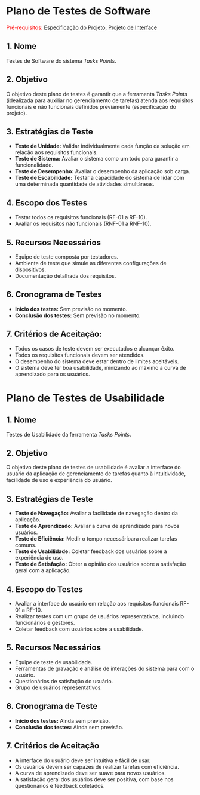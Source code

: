 # Plano de Testes de Software

<span style="color:red">Pré-requisitos: <a href="2-Especificação do Projeto.md"> Especificação do Projeto</a></span>, <a href="3-Projeto de Interface.md"> Projeto de Interface</a>

## 1. Nome
Testes de Software do sistema *Tasks Points*.

## 2. Objetivo
O objetivo deste plano de testes é garantir que a ferramenta *Tasks Points* (idealizada para auxiliar no gerenciamento de tarefas) atenda aos requisitos funcionais e não funcionais definidos previamente (especificação do projeto).

## 3. Estratégias de Teste
* **Teste de Unidade:** Validar individualmente cada função da solução em relação aos requisitos funcionais.
* **Teste de Sistema:** Avaliar o sistema como um todo para garantir a funcionalidade.
* **Teste de Desempenho:** Avaliar o desempenho da aplicação sob carga.
* **Teste de Escabilidade:** Testar a capacidade do sistema de lidar com uma determinada quantidade de atividades simultâneas.
  
## 4. Escopo dos Testes
* Testar todos os requisitos funcionais (RF-01 a RF-10).
* Avaliar os requisitos não funcionais (RNF-01 a RNF-10).

## 5. Recursos Necessários
* Equipe de teste composta por testadores.
* Ambiente de teste que simule as diferentes configurações de dispositivos.
* Documentação detalhada dos requisitos.

## 6. Cronograma de Testes
* **Início dos testes:** Sem previsão no momento.
* **Conclusão dos testes:** Sem previsão no momento.

## 7. Critérios de Aceitação:
* Todos os casos de teste devem ser executados e alcançar êxito.
* Todos os requisitos funcionais devem ser atendidos.
* O desempenho do sistema deve estar dentro de limites aceitáveis.
* O sistema deve ter boa usabilidade, minizando ao máximo a curva de aprendizado para os usuários. 


# Plano de Testes de Usabilidade

## 1. Nome
Testes de Usabilidade da ferramenta *Tasks Points*.

## 2. Objetivo
O objetivo deste plano de testes de usabilidade é avaliar a interface do usuário da aplicação de gerenciamento de tarefas quanto à intuitividade, facilidade de uso e experiência do usuário.

## 3. Estratégias de Teste
* **Teste de Navegação:** Avaliar a facilidade de navegação dentro da aplicação.
* **Teste de Aprendizado:** Avaliar a curva de aprendizado para novos usuários.
* **Teste de Eficiência:** Medir o tempo necessárioara realizar tarefas comuns.
* **Teste de Usabilidade:** Coletar feedback dos usuários sobre a experiência de uso.
* **Teste de Satisfação:** Obter a opinião dos usuários sobre a satisfação geral com a aplicação.

## 4. Escopo do Testes
* Avaliar a interface do usuário em relação aos requisitos funcionais RF-01 a RF-10.
* Realizar testes com um grupo de usuários representativos, incluindo funcionários e gestores.
* Coletar feedback com usuários sobre a usabilidade.

## 5. Recursos Necessários
* Equipe de teste de usabilidade.
* Ferramentas de gravação e análise de interações do sistema para com o usuário.
* Questionários de satisfação do usuário.
* Grupo de usuários representativos.

## 6. Cronograma de Teste
* **Início dos testes:** Ainda sem previsão.
* **Conclusão dos testes:** Ainda sem previsão.

## 7. Critérios de Aceitação
* A interface do usuário deve ser intuitiva e fácil de usar.
* Os usuários devem ser capazes de realizar tarefas com eficiência.
* A curva de aprendizado deve ser suave para novos usuários.
* A satisfação geral dos usuários deve ser positiva, com base nos questionários e feedback coletados.
